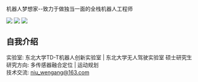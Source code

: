 机器人梦想家--致力于做独当一面的全栈机器人工程师

[![](https://img.shields.io/badge/Bilibili-robotics%E6%B8%AF-brightgreen)](https://space.bilibili.com/356146260)
[![](https://img.shields.io/badge/CSDN%E5%8D%9A%E5%AE%A2-robotics%E6%B8%AF-brightgreen)](https://blog.csdn.net/weixin_37684239?type=blog)
![](https://visitor-badge.laobi.icu/badge?page_id=niuwengang.visitor-badge)

## 自我介绍
实验室: 东北大学TD-T机器人创新实验室 | 东北大学无人驾驶实验室 硕士研究生\
研究方向: 多传感器融合定位 | 运动规划\
技术交流: niu_wengang@163.com




